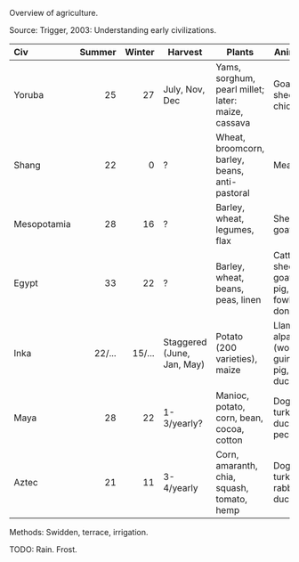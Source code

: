 Overview of agriculture.

Source: Trigger, 2003: Understanding early civilizations.

  | Civ         | Summer  | Winter  | Harvest                    | Plants                                             | Animals                                     | Extra
  | :------     | ------: | ------: | ------                     | ------                                             | ------                                      | -----
  | Yoruba      | 25      | 27      | July, Nov, Dec             | Yams, sorghum, pearl millet; later: maize, cassava | Goat, sheep, chicken                        | 
  | Shang       | 22      | 0       | ?                          | Wheat, broomcorn, barley, beans, anti-pastoral     | Meat?                                       | 
  | Mesopotamia | 28      | 16      | ?                          | Barley, wheat, legumes, flax                       | Sheep, goat                                 | Increasing salt levels
  | Egypt       | 33      | 22      | ?                          | Barley, wheat, beans, peas, linen                  | Cattle, sheep, goat, pig, fowl, donkey      | Fishing, hunting, flooding
  | Inka        | 22/...  | 15/...  | Staggered (June, Jan, May) | Potato (200 varieties), maize                      | Llama, alpaca (wool), guinea pig, dog, duck | 
  | Maya        | 28      | 22      | 1-3/yearly?                | Manioc, potato, corn, bean, cocoa, cotton          | Dog, turkey, duck, peccarie                 | House hold gardens, fishing, hunting
  | Aztec       | 21      | 11      | 3-4/yearly                 | Corn, amaranth, chia, squash, tomato, hemp         | Dog, turkey, rabbit, duck                   | Gardens, Fish

 Methods: Swidden, terrace, irrigation.

 TODO: Rain. Frost.
